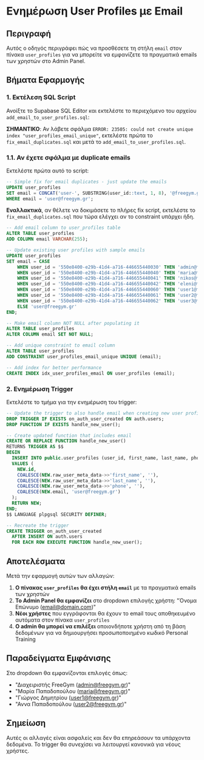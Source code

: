 # Ενημέρωση User Profiles με Email

## Περιγραφή
Αυτός ο οδηγός περιγράφει πώς να προσθέσετε τη στήλη `email` στον πίνακα `user_profiles` για να μπορείτε να εμφανίζετε τα πραγματικά emails των χρηστών στο Admin Panel.

## Βήματα Εφαρμογής

### 1. Εκτέλεση SQL Script
Ανοίξτε το Supabase SQL Editor και εκτελέστε το περιεχόμενο του αρχείου `add_email_to_user_profiles.sql`:

**ΣΗΜΑΝΤΙΚΟ**: Αν λάβετε σφάλμα `ERROR: 23505: could not create unique index "user_profiles_email_unique"`, εκτελέστε πρώτα το `fix_email_duplicates.sql` και μετά το `add_email_to_user_profiles.sql`.

### 1.1. Αν έχετε σφάλμα με duplicate emails
Εκτελέστε πρώτα αυτό το script:

```sql
-- Simple fix for email duplicates - just update the emails
UPDATE user_profiles 
SET email = CONCAT('user-', SUBSTRING(user_id::text, 1, 8), '@freegym.gr')
WHERE email = 'user@freegym.gr';
```

**Εναλλακτικά**, αν θέλετε να δοκιμάσετε το πλήρες fix script, εκτελέστε το `fix_email_duplicates.sql` που τώρα ελέγχει αν το constraint υπάρχει ήδη.

```sql
-- Add email column to user_profiles table
ALTER TABLE user_profiles 
ADD COLUMN email VARCHAR(255);

-- Update existing user profiles with sample emails
UPDATE user_profiles 
SET email = CASE 
    WHEN user_id = '550e8400-e29b-41d4-a716-446655440030' THEN 'admin@freegym.gr'
    WHEN user_id = '550e8400-e29b-41d4-a716-446655440040' THEN 'maria@freegym.gr'
    WHEN user_id = '550e8400-e29b-41d4-a716-446655440041' THEN 'nikos@freegym.gr'
    WHEN user_id = '550e8400-e29b-41d4-a716-446655440042' THEN 'eleni@freegym.gr'
    WHEN user_id = '550e8400-e29b-41d4-a716-446655440060' THEN 'user1@freegym.gr'
    WHEN user_id = '550e8400-e29b-41d4-a716-446655440061' THEN 'user2@freegym.gr'
    WHEN user_id = '550e8400-e29b-41d4-a716-446655440062' THEN 'user3@freegym.gr'
    ELSE 'user@freegym.gr'
END;

-- Make email column NOT NULL after populating it
ALTER TABLE user_profiles 
ALTER COLUMN email SET NOT NULL;

-- Add unique constraint to email column
ALTER TABLE user_profiles 
ADD CONSTRAINT user_profiles_email_unique UNIQUE (email);

-- Add index for better performance
CREATE INDEX idx_user_profiles_email ON user_profiles (email);
```

### 2. Ενημέρωση Trigger
Εκτελέστε το τμήμα για την ενημέρωση του trigger:

```sql
-- Update the trigger to also handle email when creating new user profiles
DROP TRIGGER IF EXISTS on_auth_user_created ON auth.users;
DROP FUNCTION IF EXISTS handle_new_user();

-- Create updated function that includes email
CREATE OR REPLACE FUNCTION handle_new_user()
RETURNS TRIGGER AS $$
BEGIN
  INSERT INTO public.user_profiles (user_id, first_name, last_name, phone, email)
  VALUES (
    NEW.id,
    COALESCE(NEW.raw_user_meta_data->>'first_name', ''),
    COALESCE(NEW.raw_user_meta_data->>'last_name', ''),
    COALESCE(NEW.raw_user_meta_data->>'phone', ''),
    COALESCE(NEW.email, 'user@freegym.gr')
  );
  RETURN NEW;
END;
$$ LANGUAGE plpgsql SECURITY DEFINER;

-- Recreate the trigger
CREATE TRIGGER on_auth_user_created
  AFTER INSERT ON auth.users
  FOR EACH ROW EXECUTE FUNCTION handle_new_user();
```

## Αποτελέσματα

Μετά την εφαρμογή αυτών των αλλαγών:

1. **Ο πίνακας `user_profiles` θα έχει στήλη `email`** με τα πραγματικά emails των χρηστών
2. **Το Admin Panel θα εμφανίζει** στο dropdown επιλογής χρήστη: "Όνομα Επώνυμο (email@domain.com)"
3. **Νέοι χρήστες** που εγγράφονται θα έχουν το email τους αποθηκευμένο αυτόματα στον πίνακα `user_profiles`
4. **Ο admin θα μπορεί να επιλέξει** οποιονδήποτε χρήστη από τη βάση δεδομένων για να δημιουργήσει προσωποποιημένο κωδικό Personal Training

## Παραδείγματα Εμφάνισης

Στο dropdown θα εμφανίζονται επιλογές όπως:
- "Διαχειριστής FreeGym (admin@freegym.gr)"
- "Μαρία Παπαδοπούλου (maria@freegym.gr)"
- "Γιώργος Δημητρίου (user1@freegym.gr)"
- "Αννα Παπαδοπούλου (user2@freegym.gr)"

## Σημείωση
Αυτές οι αλλαγές είναι ασφαλείς και δεν θα επηρεάσουν τα υπάρχοντα δεδομένα. Το trigger θα συνεχίσει να λειτουργεί κανονικά για νέους χρήστες.
